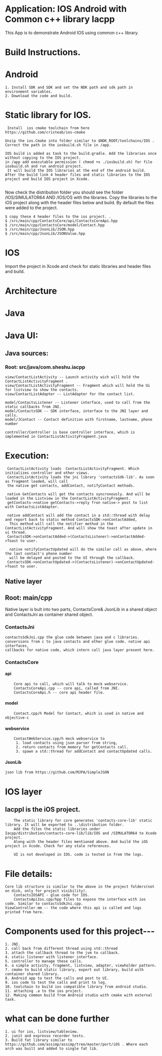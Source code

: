 # Application:  IOS Android with Common c++ library Iacpp
This App is to demonstrate Android IOS using common c++ library.
# Build Instructions.

# Android
	1. Install SDK and SDK and set the NDK path and sdk path in environment variables.
	2. Download the code and build.
# Static library for IOS.
```
 Install  ios cmake toolchain from here https://github.com/cristeab/ios-cmake

Unzip the ios.Cmake into folder similar to $NDK_ROOT/toolchains/IOS . Correct the path in the iosbuild.sh file in /app.

IOS build is added as task to the build.gradle. Add the libraries once without copying to the IOS project. 
in /app add executable permission ( chmod +x ./iosbuild.sh) for file iosbuild.sh and run android project.
 It will build the IOS libraries at the end of the android build.
After the build link 4 header files and static libraries to the IOS project and build IOS project in Xcode.


```

Now check the distribution folder you should see the folder /IOS/SIMULATOR64 AND /IOS/OS with the libraries.
Copy the libraries to the iOS project along with the header files below and build. By default the files were added to the project. 

```
$ copy these 4 header files to the ios project. .
$ /src/main/cpp/ContactsCore/api/ContactsCoreApi.hpp
$ /src/main/cpp/ContactsCore/model/Contact.hpp
$ /src/main/cpp/JsonLib/JSON.hpp
$ /src/main/cpp/JsonLib/JSONValue.hpp

```
	
# IOS

Import the project in Xcode and check for static libraries and header files and build. 

# Architecture

#  Java
# Java UI:
## Java sources:

### Root: src/java/com.sheshu.iacpp

```
view/ContactListActivity -- Launch activity wich will hold the ContactListActivityFragment .
view/ContactListActivityFragment -- Fragment which will hold the Ui for listview to show the contacts.
view/ContactListAdapter -- ListAdapter for the contact list.
```
```
model/ContactsListener -- Listener interface, used to call from the static callbacks from JNI.
model/ContactsSDK -- SDK interface, interface to the JNI layer and calls.
model/JContact -- Contact definition with firstname, lastname, phone number
```
```
controller/Controller is base controller interface, which is implemented in ContactListActivityFragment.java
```

# Execution:
```
 ContactListActivity loads  ContactListActivityFragment. Which initializes controller and other views.
 ContactListActivity loads the jni library 'contactsSdk-lib'. As soon as fragment loaded, will call
 the native get contacts, addContact, notifyContact methods.

 native GetContacts will get the contacts syncronously. And will be loaded in the Listview in the ContactListActivityFragment.
 getContacts->native getContacts->reply fron native-> post to list with ContactsListAdapter.

 native addContact will add the contact in a std::thread with delay and report back to static method ContactsSDK->onContactAdded,
  This method will call the notifier method in the ContactListActivityFragment. And will show the toast after update in ui thread.
 ContactsSDK->onContactAdded->(ContactsListener)->onContactAdded->Toast to user.

  native notifyContactUpdated will do the similar call as above, where the last contact's phone number
  will be delayed and posted to the UI through the callback.
 ContactsSDK->onContactUpdated->(ContactsListener)->onContactUpdated->Toast to user.
```
##    Native layer

## Root: main/cpp

 Native layer is bult into two parts, ContactsCore& JsonLib in a shared object and ContactsJni as container shared object.

###  ContactsJni
    contactsSdkJni.cpp the glue code between java and c libraries. conversions from c to java contacts and other glue code. native api interfaces,
    callbacks for native code, which intern call java layer present here.

### ContactsCore
   #### api
        Core api to call, which will talk to mock webservice.
        ContactsCoreApi.cpp -- core api, called from JNI.
        ContactsCoreApi.h -- core api header file.
   #### model
        Contact.cpp/h Model for Contact, which is used in native and objective-c
   #### webservice
        ContactWebService.cpp/h mock webservice to 
         1. load contacts using json parser from string,
         2. return contacts from memory for getContacts call.
         3. spawn a std::thread for addContact and contactUpdated calls.

   #### JsonLib
    json lib from https://github.com/MJPA/SimpleJSON

#   IOS layer

## IacppI is the iOS project. 
```
    The static library for core generates 'contacts-core-lib' static library. It will be exported to ..\distribution folder.
    Add the files the static libraries under Iacpp/distribution/contacts-core-lib/lib/IOS and /SIMULATOR64 to Xcode project.
    Along with the header files mentioned above. And build the iOS project in Xcode. Check for any stale references. 	    

    UI is not developed in IOS. code is tested in from the logs.
```
# File details:
    Core lib structure is similar to the above in the project folders(not on disk, only for project visibility).
        ContactsIOSAPI - glue code for IOS.
        ContactsApiIos.cpp/hpp files to expose the interface with ios code. Similar to contactsSdkJni.cpp.
    ViewController.mm -- the code where this api is called and logs printed from here.
# Components used for this project---
    1. JNI.
    2. call back from different thread using std::thread
    3. attach the callback thread to the jvm to callback.
    4. static listener with listener interface.
    5. controller to manage these calls.
    6. a simple activity, fragment, listview, adapter, viewholder pattern.
    7. cmake to build static library, export out library, build with container shared library.
    8. Android app to test the calls and post to UI.
    9. ios code to test the calls and print to log.
    10. toolchain to build ios compatible library from android studio.
    11. attaching .a to the ios project.
    12. Making common build from Android studio with cmake with external task.
# what can be done further
    1. ui for ios, listview/tableview.
    2. junit and expresso recorder tests.
    3. Build fat library similar to https://github.com/assimp/assimp/tree/master/port/iOS . Where each arch was built and added to single fat lib.







